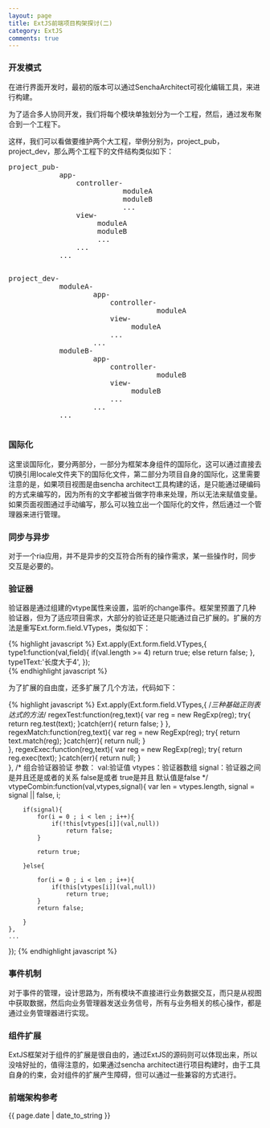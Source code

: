 ```yaml
---
layout: page
title: ExtJS前端项目构架探讨(二)
category: ExtJS
comments: true
---
```


### 开发模式

在进行界面开发时，最初的版本可以通过SenchaArchitect可视化编辑工具，来进行构建。

为了适合多人协同开发，我们将每个模块单独划分为一个工程，然后，通过发布聚合到一个工程下。

这样，我们可以看做要维护两个大工程，举例分别为，project_pub，project_dev，那么两个工程下的文件结构类似如下：

<pre>
project_pub-
            app-
                controller-
                           moduleA
                           moduleB
                           ...
                view-
                     moduleA
                     moduleB
                     ...
                ...
            ...
                  
</pre>

<pre>
project_dev-
            moduleA-   
		            app-
		                controller-
		                           moduleA
		                view-
		                     moduleA
		                ...
		            ...
		    moduleB-   
		            app-
		                controller-
		                           moduleB
		                view-
		                     moduleB
		                ...
		            ...
		    ...
 </pre>

### 国际化

这里谈国际化，要分两部分，一部分为框架本身组件的国际化，这可以通过直接去切换引用locale文件夹下的国际化文件，第二部分为项目自身的国际化，这里需要注意的是，如果项目视图是由sencha architect工具构建的话，是只能通过硬编码的方式来编写的，因为所有的文字都被当做字符串来处理，所以无法来赋值变量。如果页面视图通过手动编写，那么可以独立出一个国际化的文件，然后通过一个管理器来进行管理。

### 同步与异步

对于一个ria应用，并不是异步的交互符合所有的操作需求，某一些操作时，同步交互是必要的。

### 验证器

验证器是通过组建的vtype属性来设置，监听的change事件。框架里预置了几种验证器，但为了适应项目需求，大部分的验证还是只能通过自己扩展的。扩展的方法是重写Ext.form.field.VTypes，类似如下：

{% highlight javascript %}
Ext.apply(Ext.form.field.VTypes,{
	type1:function(val,field){
		if(val.length >= 4)
			return true;
		else
			return false;
	},
	type1Text:'长度大于4',
});               
{% endhighlight javascript %}

为了扩展的自由度，还多扩展了几个方法，代码如下：

{% highlight javascript %}
Ext.apply(Ext.form.field.VTypes,{
	/*三种基础正则表达式的方法*/
	regexTest:function(reg,text){
		var reg = new RegExp(reg);
		try{
			return reg.test(text);
		}catch(err){
			return false;
		}
	},
	regexMatch:function(reg,text){
		var reg = new RegExp(reg);
		try{
			return text.match(reg);
		}catch(err){
			return null;
		}	
	},
	regexExec:function(reg,text){
		var reg = new RegExp(reg);
		try{
			return reg.exec(text);
		}catch(err){
			return null;
		}	
	},
	/*
		组合验证器验证
		参数：
			 val:验证值
			 vtypes：验证器数组
			 signal：验证器之间是并且还是或者的关系
			 	     false是或者
			 	     true是并且
			 	     默认值是false
	*/
	vtypeCombin:function(val,vtypes,signal){
		var len = vtypes.length,
			signal = signal || false,
			i;

		if(signal){
			for(i = 0 ; i < len ; i++){
				if(!this[vtypes[i]](val,null))
					return false;
			}

			return true;

		}else{

			for(i = 0 ; i < len ; i++){
				if(this[vtypes[i]](val,null))
					return true;
			}
			return false;

		}
	},
	...
});
{% endhighlight javascript %}

### 事件机制

对于事件的管理，设计思路为，所有模块不直接进行业务数据交互，而只是从视图中获取数据，然后向业务管理器发送业务信号，所有与业务相关的核心操作，都是通过业务管理器进行实现。

### 组件扩展

ExtJS框架对于组件的扩展是很自由的，通过ExtJS的源码则可以体现出来，所以没啥好扯的，值得注意的，如果通过sencha architect进行项目构建时，由于工具自身的约束，会对组件的扩展产生障碍，但可以通过一些兼容的方式进行。

### 前端架构参考

{{ page.date | date_to_string }}
